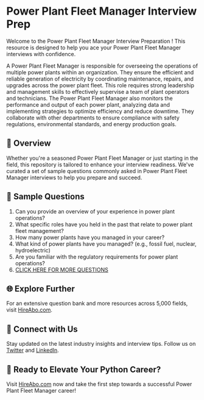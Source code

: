 # Power Plant Fleet Manager Interview Prep

Welcome to the Power Plant Fleet Manager Interview Preparation ! This resource is designed to help you ace your Power Plant Fleet Manager interviews with confidence.

A Power Plant Fleet Manager is responsible for overseeing the operations of multiple power plants within an organization. They ensure the efficient and reliable generation of electricity by coordinating maintenance, repairs, and upgrades across the power plant fleet. This role requires strong leadership and management skills to effectively supervise a team of plant operators and technicians. The Power Plant Fleet Manager also monitors the performance and output of each power plant, analyzing data and implementing strategies to optimize efficiency and reduce downtime. They collaborate with other departments to ensure compliance with safety regulations, environmental standards, and energy production goals.

## 🚀 Overview

Whether you're a seasoned Power Plant Fleet Manager or just starting in the field, this repository is tailored to enhance your interview readiness. We've curated a set of sample questions commonly asked in Power Plant Fleet Manager interviews to help you prepare and succeed.

## 📝 Sample Questions

1. Can you provide an overview of your experience in power plant operations?
2. What specific roles have you held in the past that relate to power plant fleet management?
3. How many power plants have you managed in your career?
4. What kind of power plants have you managed? (e.g., fossil fuel, nuclear, hydroelectric)
5. Are you familiar with the regulatory requirements for power plant operations?
6. [CLICK HERE FOR MORE QUESTIONS](https://hireabo.com/job/20_4_39/Power%20Plant%20Fleet%20Manager)

## 🌐 Explore Further

For an extensive question bank and more resources across 5,000 fields, visit [HireAbo.com](https://www.hireabo.com).

## 📱 Connect with Us

Stay updated on the latest industry insights and interview tips. Follow us on [Twitter](https://twitter.com/hireabo) and [LinkedIn](https://www.linkedin.com/in/hire-abo-3609972a8/).

## 🚀 Ready to Elevate Your Python Career?

Visit [HireAbo.com](https://www.hireabo.com) now and take the first step towards a successful Power Plant Fleet Manager career!